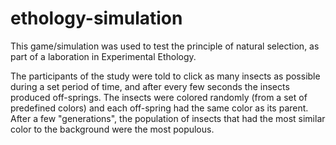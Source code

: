 # ethology-simulation

This game/simulation was used to test the principle of natural selection, as part of a laboration in Experimental Ethology.

The participants of the study were told to click as many insects as possible during a set period of time, and after every few seconds the insects produced off-springs. The insects were colored randomly (from a set of predefined colors) and each off-spring had the same color as its parent. After a few "generations", the population of insects that had the most similar color to the background were the most populous.
